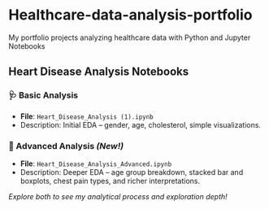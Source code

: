 # Healthcare-data-analysis-portfolio
 My portfolio projects analyzing healthcare data with Python and Jupyter Notebooks
 
## Heart Disease Analysis Notebooks

### 🩺 Basic Analysis
- **File**: `Heart_Disease_Analysis (1).ipynb`
- Description: Initial EDA – gender, age, cholesterol, simple visualizations.

### 🚀 Advanced Analysis *(New!)*
- **File**: `Heart_Disease_Analysis_Advanced.ipynb`
- Description: Deeper EDA – age group breakdown, stacked bar and boxplots, chest pain types, and richer interpretations.

*Explore both to see my analytical process and exploration depth!*

